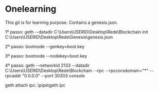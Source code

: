 # Onelearning
 This git is for learning purpose.
 Contains a genesis.json.
 
1º passo: geth --datadir C:\Users\USERID\Desktop\Rede\Blockchain init C:\Users\USERID\Desktop\Rede\Genesis\genesis.json
 
2º passo: bootnode --genkey=boot.key

3º passo: bootnode --nodekey=boot.key
 
4º passo: geth --networkid 2133 --datadir C:\Users\USERID\Desktop\Rede\Blockchain --rpc --rpccorsdomain="*" --rpcaddr "0.0.0.0" --port 30303 console
 
 
geth attach ipc:\.\pipe\geth.ipc


